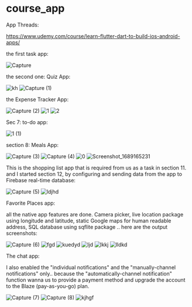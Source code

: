 # course_app

App Threads: 

https://www.udemy.com/course/learn-flutter-dart-to-build-ios-android-apps/

the first task app:

![Capture](https://github.com/AsmaaJAH/FlutterDartUdemyCourseApp_TheCompleteGuide2023Edition/assets/88660261/f366db65-a16a-403a-a25d-f4241a65597a)

the second one: Quiz App: 

![kh](https://github.com/AsmaaJAH/FlutterDartUdemyCourseApp_TheCompleteGuide2023Edition/assets/88660261/2f2139ce-757a-4cf3-bf26-231c7bc13c6a)
![Capture (1)](https://github.com/AsmaaJAH/FlutterDartUdemyCourseApp_TheCompleteGuide2023Edition/assets/88660261/04a02b71-80d9-4ac3-b914-d4200b85e3c8)

the Expense Tracker App: 

![Capture (2)](https://github.com/AsmaaJAH/FlutterDartUdemyCourseApp_TheCompleteGuide2023Edition/assets/88660261/e0717a51-4424-4184-ba7b-e7588e9e5742)
![1](https://github.com/AsmaaJAH/FlutterDartUdemyCourseApp_TheCompleteGuide2023Edition/assets/88660261/5b758614-a556-4244-8540-0ebc8717ed5b)
![2](https://github.com/AsmaaJAH/FlutterDartUdemyCourseApp_TheCompleteGuide2023Edition/assets/88660261/7829c372-28bb-49db-ad16-2686ac535192)


Sec 7: to-do app:

![1 (1)](https://github.com/AsmaaJAH/FlutterDartUdemyCourseApp_TheCompleteGuide2023Edition/assets/88660261/987ccad7-1821-4233-8339-7ffc0fe7885f)


section 8: Meals App:

![Capture (3)](https://github.com/AsmaaJAH/FlutterDartUdemyCourseApp_TheCompleteGuide2023Edition/assets/88660261/9043bf91-9edd-4a21-aa06-8c7e685a249f)
![Capture (4)](https://github.com/AsmaaJAH/FlutterDartUdemyCourseApp_TheCompleteGuide2023Edition/assets/88660261/6e3b29a0-3cfe-45d1-a00a-47a5a0f24b3a)
![0](https://github.com/AsmaaJAH/FlutterDartUdemyCourseApp_TheCompleteGuide2023Edition/assets/88660261/f932036c-464f-4d3c-8ce1-a3000392a285)
![Screenshot_1689165231](https://github.com/AsmaaJAH/FlutterDartUdemyCourseApp_TheCompleteGuide2023Edition/assets/88660261/7b06a4a5-ef33-46b1-831f-95b536b3f1c0)


This is the shopping list app that is required from us as a task in section 11. and I started section 12, by configuring and sending data from the app to Firebase real-time database:

![Capture (5)](https://github.com/AsmaaJAH/FlutterDartUdemyCourseApp_TheCompleteGuide2023Edition/assets/88660261/29e856c7-a90a-4c28-9faf-5ef4d3240e7b)
![ldjhd](https://github.com/AsmaaJAH/FlutterDartUdemyCourseApp_TheCompleteGuide2023Edition/assets/88660261/e35a76a1-4a74-47d0-9fbf-1ba16163dbf7)


Favorite Places app: 

all the native app features are done. Camera picker, live location package using longitude and latitude, static Google maps for human readable address,  SQL database using sqflite package .. here are the output screenshots:


![Capture (6)](https://github.com/AsmaaJAH/FlutterDartUdemyCourseApp_TheCompleteGuide2023Edition/assets/88660261/d3b11588-e91b-4f1b-8e77-2ec53c02334c)
![fgd](https://github.com/AsmaaJAH/FlutterDartUdemyCourseApp_TheCompleteGuide2023Edition/assets/88660261/14cb791b-8c08-42b5-8ea0-847b3c49d5e8)
![kuedyd](https://github.com/AsmaaJAH/FlutterDartUdemyCourseApp_TheCompleteGuide2023Edition/assets/88660261/2ddef470-3dec-4044-9beb-5f34ec0ea59e)
![ljd](https://github.com/AsmaaJAH/FlutterDartUdemyCourseApp_TheCompleteGuide2023Edition/assets/88660261/596ffa23-c8c4-423f-b7c1-a71b68e24844)
![lkkj](https://github.com/AsmaaJAH/FlutterDartUdemyCourseApp_TheCompleteGuide2023Edition/assets/88660261/94d2c256-8367-49e1-9545-ff0654fbe09e)
![lldkd](https://github.com/AsmaaJAH/FlutterDartUdemyCourseApp_TheCompleteGuide2023Edition/assets/88660261/1ee29587-0ce5-4009-a884-136e1b31ac48)


The chat app:

I also enabled the "individual notifications" and the "manually-channel notifications" only.. because the "automatically-channel notification" function wanna us to provide a payment method and upgrade the account to the Blaze (pay-as-you-go) plan.

![Capture (7)](https://github.com/AsmaaJAH/FlutterDartUdemyCourseApp_TheCompleteGuide2023Edition/assets/88660261/d7de0629-7073-43d8-9674-820cb00fb8dd)
![Capture (8)](https://github.com/AsmaaJAH/FlutterDartUdemyCourseApp_TheCompleteGuide2023Edition/assets/88660261/b67d6921-6186-42cd-ba5a-e99cd0c09480)
![kjhgf](https://github.com/AsmaaJAH/FlutterDartUdemyCourseApp_TheCompleteGuide2023Edition/assets/88660261/c45b1089-a09d-49ad-8d26-50056cef7fa9)

